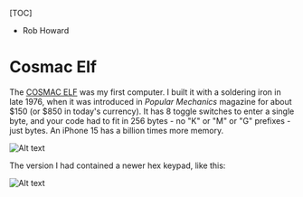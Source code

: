 [TOC]

- Rob Howard

# Cosmac Elf

The [COSMAC ELF](https://en.wikipedia.org/wiki/COSMAC_ELF) was my first computer. I built it with a soldering iron in late 1976, when it was introduced in *Popular Mechanics* magazine for about $150 (or $850 in today's currency). It has 8 toggle switches to enter a single byte, and your code had to fit in 256 bytes - no "K" or "M" or "G" prefixes - just bytes. An iPhone 15 has a billion times more memory.

![Alt text](/static/images/pop-elec-cosmac.png)

The version I had contained a newer hex keypad, like this:

![Alt text](/static/images/netronics-elf-ii.png)
